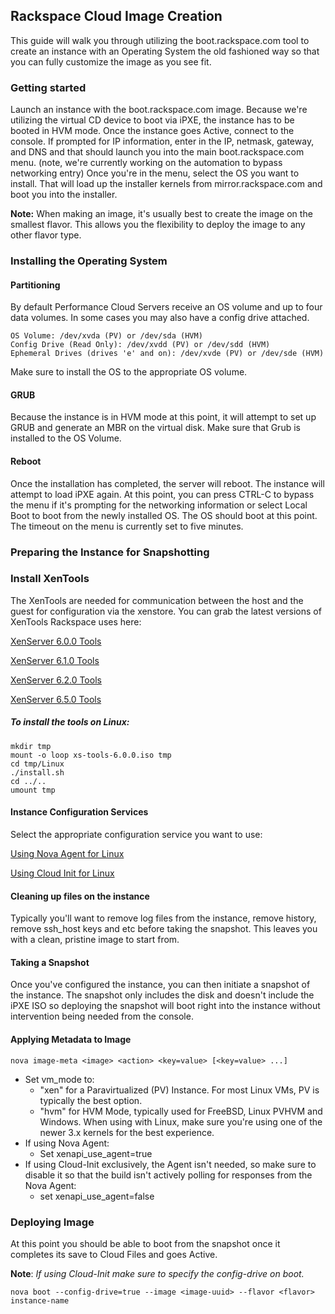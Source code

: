 ## Rackspace Cloud Image Creation

This guide will walk you through utilizing the boot.rackspace.com tool to create an instance with an Operating System the old fashioned way so that you can fully customize the image as you see fit.

### Getting started

Launch an instance with the boot.rackspace.com image.  Because we're utilizing the virtual CD device to boot via iPXE, the instance has to be booted in HVM mode.  Once the instance goes Active, connect to the console.  If prompted for IP information, enter in the IP, netmask, gateway, and DNS and that should launch you into the main boot.rackspace.com menu.  (note, we're currently working on the automation to bypass networking entry) Once you're in the menu, select the OS you want to install.  That will load up the installer kernels from mirror.rackspace.com and boot you into the installer.

**Note:** When making an image, it's usually best to create the image on the smallest flavor.  This allows you the flexibility to deploy the image to any other flavor type.

### Installing the Operating System
#### Partitioning

By default Performance Cloud Servers receive an OS volume and up to four data volumes.  In some cases you may also have a config drive attached.

    OS Volume: /dev/xvda (PV) or /dev/sda (HVM)
    Config Drive (Read Only): /dev/xvdd (PV) or /dev/sdd (HVM)
    Ephemeral Drives (drives 'e' and on): /dev/xvde (PV) or /dev/sde (HVM) 

Make sure to install the OS to the appropriate OS volume.

#### GRUB
Because the instance is in HVM mode at this point, it will attempt to set up GRUB and generate an MBR on the virtual disk.  Make sure that Grub is installed to the OS Volume.  

#### Reboot
Once the installation has completed, the server will reboot.  The instance will attempt to load iPXE again.  At this point, you can press CTRL-C to bypass the menu if it's prompting for the networking information or  select Local Boot to boot from the newly installed OS.  The OS should boot at this point.  The timeout on the menu is currently set to five minutes.

### Preparing the Instance for Snapshotting
### Install XenTools
The XenTools are needed for communication between the host and the guest for configuration via the xenstore. You can grab the latest versions of XenTools Rackspace uses here:

[XenServer 6.0.0 Tools](http://boot.rackspace.com/files/xentools/xs-tools-6.0.0.iso)

[XenServer 6.1.0 Tools](http://boot.rackspace.com/files/xentools/xs-tools-6.1.0.iso)

[XenServer 6.2.0 Tools](http://boot.rackspace.com/files/xentools/xs-tools-6.2.0.iso)

[XenServer 6.5.0 Tools](http://boot.rackspace.com/files/xentools/xs-tools-6.5.0-20200.iso)

##### To install the tools on Linux:

    mkdir tmp
    mount -o loop xs-tools-6.0.0.iso tmp
    cd tmp/Linux
    ./install.sh
    cd ../..
    umount tmp

#### Instance Configuration Services

Select the appropriate configuration service you want to use:

[Using Nova Agent for Linux](nova_agent.md)

[Using Cloud Init for Linux](cloud_init.md)

#### Cleaning up files on the instance
Typically you'll want to remove log files from the instance, remove history, remove ssh_host keys and etc before taking the snapshot.  This leaves you with a clean, pristine image to start from.

#### Taking a Snapshot
Once you've configured the instance, you can then initiate a snapshot of the instance.  The snapshot only includes the disk and doesn't include the iPXE ISO so deploying the snapshot will boot right into the instance without intervention being needed from the console.

#### Applying Metadata to Image

    nova image-meta <image> <action> <key=value> [<key=value> ...]

* Set vm_mode to:
  * "xen" for a Paravirtualized (PV) Instance.  For most Linux VMs, PV is typically the best option.
  * "hvm" for HVM Mode, typically used for FreeBSD, Linux PVHVM and Windows.  When using with Linux, make sure you're using one of the newer 3.x kernels for the best experience.
* If using Nova Agent:
  * Set xenapi_use_agent=true
* If using Cloud-Init exclusively, the Agent isn't needed, so make sure to disable it so that the build isn't actively polling for responses from the Nova Agent:
  * set xenapi_use_agent=false

### Deploying Image
At this point you should be able to boot from the snapshot once it completes its save to Cloud Files and goes Active.

**Note**: _If using Cloud-Init make sure to specify the config-drive on boot._

    nova boot --config-drive=true --image <image-uuid> --flavor <flavor> instance-name

